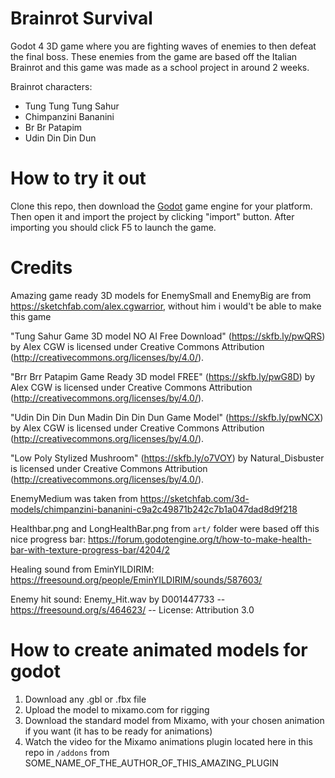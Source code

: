 # Brainrot Survival

Godot 4 3D game where you are fighting waves of enemies to then defeat the final
boss. These enemies from the game are based off the Italian Brainrot and this
game was made as a school project in around 2 weeks.

Brainrot characters:

- Tung Tung Tung Sahur
- Chimpanzini Bananini
- Br Br Patapim
- Udin Din Din Dun

# How to try it out

Clone this repo, then download the [Godot](https://godotengine.org/) game engine
for your platform. Then open it and import the project by clicking "import"
button. After importing you should click F5 to launch the game.

# Credits

Amazing game ready 3D models for EnemySmall and EnemyBig are from
https://sketchfab.com/alex.cgwarrior, without him i would't be able to make this
game

"Tung Sahur Game 3D model NO AI Free Download" (https://skfb.ly/pwQRS) by Alex
CGW is licensed under Creative Commons Attribution
(http://creativecommons.org/licenses/by/4.0/).

"Brr Brr Patapim Game Ready 3D model FREE" (https://skfb.ly/pwG8D) by Alex CGW
is licensed under Creative Commons Attribution
(http://creativecommons.org/licenses/by/4.0/).

"Udin Din Din Dun Madin Din Din Dun Game Model" (https://skfb.ly/pwNCX) by Alex
CGW is licensed under Creative Commons Attribution
(http://creativecommons.org/licenses/by/4.0/).

"Low Poly Stylized Mushroom" (https://skfb.ly/o7VOY) by Natural_Disbuster is
licensed under Creative Commons Attribution
(http://creativecommons.org/licenses/by/4.0/).

EnemyMedium was taken from
https://sketchfab.com/3d-models/chimpanzini-bananini-c9a2c49871b242c7b1a047dad8d9f218

Healthbar.png and LongHealthBar.png from `art/` folder were based off this nice
progress bar:
https://forum.godotengine.org/t/how-to-make-health-bar-with-texture-progress-bar/4204/2

Healing sound from EminYILDIRIM:
https://freesound.org/people/EminYILDIRIM/sounds/587603/

Enemy hit sound: Enemy_Hit.wav by D001447733 -- https://freesound.org/s/464623/
-- License: Attribution 3.0

# How to create animated models for godot

1. Download any .gbl or .fbx file
2. Upload the model to mixamo.com for rigging
3. Download the standard model from Mixamo, with your chosen animation if you
   want (it has to be ready for animations)
4. Watch the video for the Mixamo animations plugin located here in this repo in
   `/addons` from SOME_NAME_OF_THE_AUTHOR_OF_THIS_AMAZING_PLUGIN
